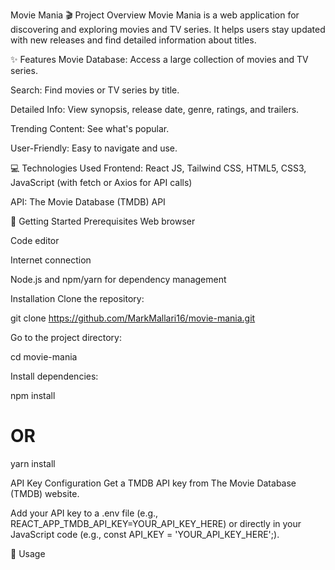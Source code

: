 Movie Mania
🎬 Project Overview
Movie Mania is a web application for discovering and exploring movies and TV series. It helps users stay updated with new releases and find detailed information about titles.

✨ Features
Movie Database: Access a large collection of movies and TV series.

Search: Find movies or TV series by title.

Detailed Info: View synopsis, release date, genre, ratings, and trailers.

Trending Content: See what's popular.

User-Friendly: Easy to navigate and use.

💻 Technologies Used
Frontend: React JS, Tailwind CSS, HTML5, CSS3, JavaScript (with fetch or Axios for API calls)

API: The Movie Database (TMDB) API

🚀 Getting Started
Prerequisites
Web browser

Code editor

Internet connection

Node.js and npm/yarn for dependency management

Installation
Clone the repository:

git clone https://github.com/MarkMallari16/movie-mania.git


Go to the project directory:

cd movie-mania


Install dependencies:

npm install
# OR
yarn install


API Key Configuration
Get a TMDB API key from The Movie Database (TMDB) website.

Add your API key to a .env file (e.g., REACT_APP_TMDB_API_KEY=YOUR_API_KEY_HERE) or directly in your JavaScript code (e.g., const API_KEY = 'YOUR_API_KEY_HERE';).

🏃 Usage
